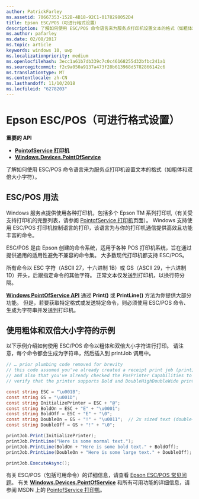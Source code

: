 ```yaml
---
author: PatrickFarley
ms.assetid: 70667353-152B-4B18-92C1-0178298052D4
title: Epson ESC/POS（可进行格式设置）
description: 了解如何使用 ESC/POS 命令语言来为服务点打印机设置文本的格式（如粗体和双倍大小字符）。
ms.author: pafarley
ms.date: 02/08/2017
ms.topic: article
keywords: windows 10, uwp
ms.localizationpriority: medium
ms.openlocfilehash: 3ecc1a61b7db339c7c0c46168255d32bfbc241a1
ms.sourcegitcommit: f2c9a050a9137a473f28b613968d5782866142c6
ms.translationtype: MT
ms.contentlocale: zh-CN
ms.lasthandoff: 11/10/2018
ms.locfileid: "6278203"
---
```

# <a name="epson-escpos-with-formatting"></a>Epson ESC/POS（可进行格式设置）


**重要的 API**

-   [**PointofService 打印机**](https://msdn.microsoft.com/library/windows/apps/Mt426652)
-   [**Windows.Devices.PointOfService**](https://msdn.microsoft.com/library/windows/apps/Dn298071)

了解如何使用 ESC/POS 命令语言来为服务点打印机设置文本的格式（如粗体和双倍大小字符）。

## <a name="escpos-usage"></a>ESC/POS 用法

Windows 服务点提供使用各种打印机，包括多个 Epson TM 系列打印机（有关受支持打印机的完整列表，请参阅 [PointofService 打印机](https://msdn.microsoft.com/library/windows/apps/Mt426652)页面）。 Windows 支持使用 ESC/POS 打印机控制语言的打印，该语言为与你的打印机通信提供高效且功能丰富的命令。

ESC/POS 是由 Epson 创建的命令系统，适用于各种 POS 打印机系统，旨在通过提供通用的适用性避免不兼容的命令集。 大多数现代打印机都支持 ESC/POS。

所有命令以 ESC 字符（ASCII 27，十六进制 1B）或 GS（ASCII 29，十六进制 1D）开头，后跟指定命令的其他字符。 正常文本仅发送到打印机，以换行符分隔。

[**Windows PointOfService API**](https://msdn.microsoft.com/library/windows/apps/Dn298071) 通过 **Print()** 或 **PrintLine()** 方法为你提供大部分功能。 但是，若要获取特定格式或发送特定命令，则必须使用 ESC/POS 命令、生成为字符串并发送到打印机。

## <a name="example-using-bold-and-double-size-characters"></a>使用粗体和双倍大小字符的示例

以下示例介绍如何使用 ESC/POS 命令以粗体和双倍大小字符进行打印。 请注意，每个命令都会生成为字符串，然后插入到 printJob 调用中。

```csharp
// … prior plumbing code removed for brevity
// this code assumed you've already created a receipt print job (printJob)
// and also that you've already checked the PosPrinter Capabilities to
// verify that the printer supports Bold and DoubleHighDoubleWide print modes

const string ESC = "\u001B";
const string GS = "\u001D";
const string InitializePrinter = ESC + "@";
const string BoldOn = ESC + "E" + "\u0001";
const string BoldOff = ESC + "E" + "\0";
const string DoubleOn = GS + "!" + "\u0011";  // 2x sized text (double-high + double-wide)
const string DoubleOff = GS + "!" + "\0";

printJob.Print(InitializePrinter);
printJob.PrintLine("Here is some normal text.");
printJob.PrintLine(BoldOn + "Here is some bold text." + BoldOff);
printJob.PrintLine(DoubleOn + "Here is some large text." + DoubleOff);

printJob.ExecuteAsync();
```

有关 ESC/POS（包括可用命令）的详细信息，请查看 [Epson ESC/POS 常见问题](http://content.epson.de/fileadmin/content/files/RSD/downloads/escpos.pdf)。 有关 [**Windows.Devices.PointOfService**](https://msdn.microsoft.com/library/windows/apps/Dn298071) 和所有可用功能的详细信息，请参阅 MSDN 上的 [PointofService 打印机](https://msdn.microsoft.com/library/windows/apps/Mt426652)。
